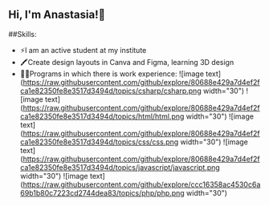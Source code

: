 ## Hi, I'm Anastasia!👋

##Skills:
- ⚡I am an active student at my institute
- 🖍️Сreate design layouts in Canva and Figma, learning 3D design
- 👨‍💻Programs in which there is work experience:
![image text](https://raw.githubusercontent.com/github/explore/80688e429a7d4ef2fca1e82350fe8e3517d3494d/topics/csharp/csharp.png width="30")
![image text](https://raw.githubusercontent.com/github/explore/80688e429a7d4ef2fca1e82350fe8e3517d3494d/topics/html/html.png width="30")
![image text](https://raw.githubusercontent.com/github/explore/80688e429a7d4ef2fca1e82350fe8e3517d3494d/topics/css/css.png width="30")
![image text](https://raw.githubusercontent.com/github/explore/80688e429a7d4ef2fca1e82350fe8e3517d3494d/topics/javascript/javascript.png width="30")
![image text](https://raw.githubusercontent.com/github/explore/ccc16358ac4530c6a69b1b80c7223cd2744dea83/topics/php/php.png width="30")
